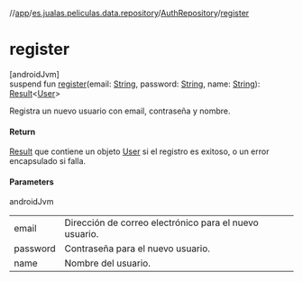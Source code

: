 //[app](../../../index.md)/[es.jualas.peliculas.data.repository](../index.md)/[AuthRepository](index.md)/[register](register.md)

# register

[androidJvm]\
suspend fun [register](register.md)(email: [String](https://kotlinlang.org/api/latest/jvm/stdlib/kotlin-stdlib/kotlin/-string/index.html), password: [String](https://kotlinlang.org/api/latest/jvm/stdlib/kotlin-stdlib/kotlin/-string/index.html), name: [String](https://kotlinlang.org/api/latest/jvm/stdlib/kotlin-stdlib/kotlin/-string/index.html)): [Result](https://kotlinlang.org/api/latest/jvm/stdlib/kotlin-stdlib/kotlin/-result/index.html)&lt;[User](../../es.jualas.peliculas.data.model/-user/index.md)&gt;

Registra un nuevo usuario con email, contraseña y nombre.

#### Return

[Result](https://kotlinlang.org/api/latest/jvm/stdlib/kotlin-stdlib/kotlin/-result/index.html) que contiene un objeto [User](../../es.jualas.peliculas.data.model/-user/index.md) si el registro es exitoso,     o un error encapsulado si falla.

#### Parameters

androidJvm

| | |
|---|---|
| email | Dirección de correo electrónico para el nuevo usuario. |
| password | Contraseña para el nuevo usuario. |
| name | Nombre del usuario. |

